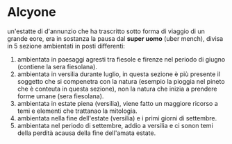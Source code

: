 # Alcyone
un'estatte di d'annunzio che ha trascritto sotto forma di viaggio di un grande eore, era in sostanza la pausa dal **super uomo** (uber mench), divisa in 5
sezione ambientati in posti differenti:

1. ambientata in paesaggi agresti tra fiesole e firenze nel periodo di giugno (contiene la sera fiesolana).
2. ambientata in versilia durante luglio, in questa sezione è più presente il soggetto che si compenetra con la natura (esempio la pioggia nel pineto che è conteuta in questa sezione), non la natura che inizia a prendere forme umane (sera fiesolana).
3. ambientata in estate piena (versilia), viene fatto un maggiore ricorso a temi e elementi che trattanao la mitologia.
4. ambientata nella fine dell'estate (versilia) e i primi giorni di settembre.  
5. ambientata nel periodo di settembre, addio a versilia e ci sonon temi della perdità acausa della fine dell'amata estate.

